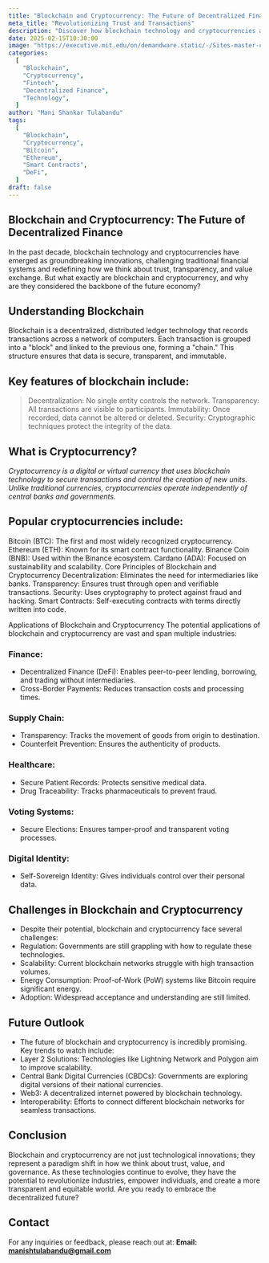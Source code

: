 ```yaml
---
title: "Blockchain and Cryptocurrency: The Future of Decentralized Finance"
meta_title: "Revolutionizing Trust and Transactions"
description: "Discover how blockchain technology and cryptocurrencies are transforming industries by enabling secure, transparent, and decentralized systems. Learn about their core principles, real-world applications, and the challenges they face in reshaping the global economy."
date: 2025-02-15T10:30:00
image: "https://executive.mit.edu/on/demandware.static/-/Sites-master-catalog-msee/default/dw96341283/Course%20Images/BLN.jpg"
categories:
  [
    "Blockchain",
    "Cryptocurrency",
    "Fintech",
    "Decentralized Finance",
    "Technology",
  ]
author: "Mani Shankar Tulabandu"
tags:
  [
    "Blockchain",
    "Cryptocurrency",
    "Bitcoin",
    "Ethereum",
    "Smart Contracts",
    "DeFi",
  ]
draft: false
---
```


## Blockchain and Cryptocurrency: The Future of Decentralized Finance
In the past decade, blockchain technology and cryptocurrencies have emerged as groundbreaking innovations, challenging traditional financial systems and redefining how we think about trust, transparency, and value exchange. But what exactly are blockchain and cryptocurrency, and why are they considered the backbone of the future economy?

## Understanding Blockchain
Blockchain is a decentralized, distributed ledger technology that records transactions across a network of computers. Each transaction is grouped into a "block" and linked to the previous one, forming a "chain." This structure ensures that data is secure, transparent, and immutable.
## Key features of blockchain include:

> Decentralization: No single entity controls the network.
> Transparency: All transactions are visible to participants.
> Immutability: Once recorded, data cannot be altered or deleted.
> Security: Cryptographic techniques protect the integrity of the data.
## What is Cryptocurrency?
*Cryptocurrency is a digital or virtual currency that uses blockchain technology to secure transactions and control the creation of new units. Unlike traditional currencies, cryptocurrencies operate independently of central banks and governments.*

## Popular cryptocurrencies include:

Bitcoin (BTC): The first and most widely recognized cryptocurrency.
Ethereum (ETH): Known for its smart contract functionality.
Binance Coin (BNB): Used within the Binance ecosystem.
Cardano (ADA): Focused on sustainability and scalability.
Core Principles of Blockchain and Cryptocurrency
Decentralization: Eliminates the need for intermediaries like banks.
Transparency: Ensures trust through open and verifiable transactions.
Security: Uses cryptography to protect against fraud and hacking.
Smart Contracts: Self-executing contracts with terms directly written into code.

Applications of Blockchain and Cryptocurrency
The potential applications of blockchain and cryptocurrency are vast and span multiple industries:
### Finance:
- Decentralized Finance (DeFi): Enables peer-to-peer lending, borrowing, and trading without intermediaries.
- Cross-Border Payments: Reduces transaction costs and processing times.
### Supply Chain:
- Transparency: Tracks the movement of goods from origin to destination.
- Counterfeit Prevention: Ensures the authenticity of products.
### Healthcare:
- Secure Patient Records: Protects sensitive medical data.
- Drug Traceability: Tracks pharmaceuticals to prevent fraud.
### Voting Systems:
- Secure Elections: Ensures tamper-proof and transparent voting processes.
### Digital Identity:
- Self-Sovereign Identity: Gives individuals control over their personal data.

## Challenges in Blockchain and Cryptocurrency
- Despite their potential, blockchain and cryptocurrency face several challenges:
- Regulation: Governments are still grappling with how to regulate these technologies.
- Scalability: Current blockchain networks struggle with high transaction volumes.
- Energy Consumption: Proof-of-Work (PoW) systems like Bitcoin require significant energy.
- Adoption: Widespread acceptance and understanding are still limited.

## Future Outlook
- The future of blockchain and cryptocurrency is incredibly promising. Key trends to watch include:
- Layer 2 Solutions: Technologies like Lightning Network and Polygon aim to improve scalability.
- Central Bank Digital Currencies (CBDCs): Governments are exploring digital versions of their national currencies.
- Web3: A decentralized internet powered by blockchain technology.
- Interoperability: Efforts to connect different blockchain networks for seamless transactions.

## Conclusion
Blockchain and cryptocurrency are not just technological innovations; they represent a paradigm shift in how we think about trust, value, and governance. As these technologies continue to evolve, they have the potential to revolutionize industries, empower individuals, and create a more transparent and equitable world. Are you ready to embrace the decentralized future?

## Contact
For any inquiries or feedback, please reach out at:
**Email: manishtulabandu@gmail.com**
